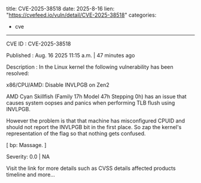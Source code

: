  
title: CVE-2025-38518
date: 2025-8-16
lien: "https://cvefeed.io/vuln/detail/CVE-2025-38518"
categories:
  - cve
---

CVE ID : CVE-2025-38518

Published :  Aug. 16
2025
11:15 a.m. | 47 minutes ago

Description : In the Linux kernel
the following vulnerability has been resolved:

x86/CPU/AMD: Disable INVLPGB on Zen2

AMD Cyan Skillfish (Family 17h
Model 47h
Stepping 0h) has an issue
that causes system oopses and panics when performing TLB flush using
INVLPGB.

However
the problem is that that machine has misconfigured CPUID and
should not report the INVLPGB bit in the first place. So zap the
kernel's representation of the flag so that nothing gets confused.

  [ bp: Massage. ]

Severity: 0.0 | NA

Visit the link for more details
such as CVSS details
affected products
timeline
and more...

